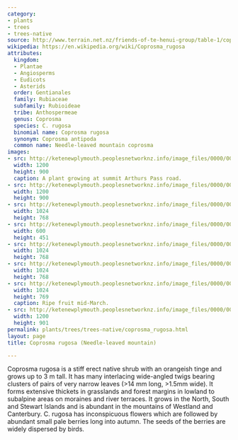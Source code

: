 ```yaml
---
category:
- plants
- trees
- trees-native
source: http://www.terrain.net.nz/friends-of-te-henui-group/table-1/coprosma-needle-leaved-mountain-coprosma-rugosa.html
wikipedia: https://en.wikipedia.org/wiki/Coprosma_rugosa
attributes:
  kingdom:
  - Plantae
  - Angiosperms
  - Eudicots
  - Asterids
  order: Gentianales
  family: Rubiaceae
  subfamily: Rubioideae
  tribe: Anthospermeae
  genus: Coprosma
  species: C. rugosa
  binomial name: Coprosma rugosa
  synonym: Coprosma antipoda
  common name: Needle-leaved mountain coprosma
images:
- src: http://ketenewplymouth.peoplesnetworknz.info/image_files/0000/0011/4883/Coprosma_rugosa_1.jpg
  width: 1200
  height: 900
  caption: A plant growing at summit Arthurs Pass road.
- src: http://ketenewplymouth.peoplesnetworknz.info/image_files/0000/0007/4964/Coprosma_rugosa.JPG
  width: 1200
  height: 900
- src: http://ketenewplymouth.peoplesnetworknz.info/image_files/0000/0007/6739/Coprosma_rugosa__Needle-leaved_mountain_copromsa.JPG
  width: 1024
  height: 768
- src: http://ketenewplymouth.peoplesnetworknz.info/image_files/0000/0011/4888/Coprosma_rugosa_2l.jpg
  width: 600
  height: 451
- src: http://ketenewplymouth.peoplesnetworknz.info/image_files/0000/0007/6744/Coprosma_rugosa.JPG
  width: 1024
  height: 768
- src: http://ketenewplymouth.peoplesnetworknz.info/image_files/0000/0011/4893/leaves_Coprosma_rugosa.jpg
  width: 1024
  height: 768
- src: http://ketenewplymouth.peoplesnetworknz.info/image_files/0000/0007/4969/Coprosma_rugosa-001.JPG
  width: 1024
  height: 769
  caption: Ripe fruit mid-March.
- src: http://ketenewplymouth.peoplesnetworknz.info/image_files/0000/0007/4974/Coprosma_rugosa-002.JPG
  width: 1200
  height: 901
permalink: plants/trees/trees-native/coprosma_rugosa.html
layout: page
title: Coprosma rugosa (Needle-leaved mountain)

---
```

Coprosma rugosa is a stiff erect native shrub with an orangeish tinge and grows up to 3 m tall. It has many interlacing wide-angled twigs bearing clusters of pairs of very narrow leaves (>14 mm long, >1.5mm wide). It forms extensive thickets in grasslands and forest margins in lowland to subalpine areas on moraines and river terraces. It grows in the North, South and Stewart Islands and is abundant in the mountains of Westland and Canterbury. C. rugosa has inconspicuous flowers which are followed by abundant small pale berries long into autumn. The seeds of the berries are widely dispersed by birds.

